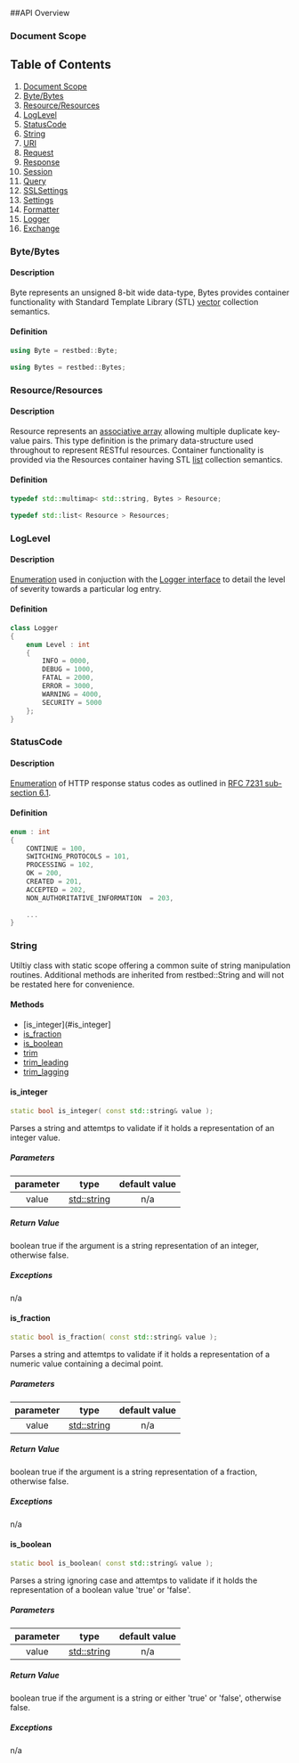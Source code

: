 ##API Overview

### Document Scope

## Table of Contents  
1. [Document Scope](#example)
2. [Byte/Bytes](#bytebytes)
3. [Resource/Resources](#resourceresources)
4. [LogLevel](#loglevel)
5. [StatusCode](#statuscode)
6. [String](#string)
7. [URI](#uri)
8. [Request](#request)
9. [Response](#response)
10. [Session](#session)
11. [Query](#query)
12. [SSLSettings](#sslsettings)
13. [Settings](#settings)
14. [Formatter](#formatter)
15. [Logger](#logger)
16. [Exchange](#exchange)

### Byte/Bytes

#### Description

Byte represents an unsigned 8-bit wide data-type, Bytes provides container functionality with Standard Template Library (STL) [vector](http://en.cppreference.com/w/cpp/container/vector) collection semantics. 

#### Definition

``` C++
using Byte = restbed::Byte;
    
using Bytes = restbed::Bytes;
```

### Resource/Resources

#### Description

Resource represents an [associative array](http://en.cppreference.com/w/cpp/container/multimap) allowing multiple duplicate key-value pairs. This type definition is the primary data-structure used throughout to represent RESTful resources. Container functionality is provided via the Resources container having STL [list](http://en.cppreference.com/w/cpp/container/list) collection semantics.

#### Definition

``` C++
typedef std::multimap< std::string, Bytes > Resource;
    
typedef std::list< Resource > Resources;
```

### LogLevel

#### Description

[Enumeration](http://en.cppreference.com/w/cpp/language/enum) used in conjuction with the [Logger interface](#logger) to detail the level of severity towards a particular log entry.

#### Definition

``` C++
class Logger
{
    enum Level : int
    {
        INFO = 0000,
        DEBUG = 1000,
        FATAL = 2000,
        ERROR = 3000,
        WARNING = 4000,
        SECURITY = 5000
    };
}
```

### StatusCode

#### Description

[Enumeration](http://en.cppreference.com/w/cpp/language/enum) of HTTP response status codes as outlined in [RFC 7231 sub-section 6.1](https://tools.ietf.org/html/rfc7231#section-6.1).

#### Definition

``` C++
enum : int
{
    CONTINUE = 100,
    SWITCHING_PROTOCOLS = 101,
    PROCESSING = 102,
    OK = 200,
    CREATED = 201,
    ACCEPTED = 202,
    NON_AUTHORITATIVE_INFORMATION  = 203,
    
    ...
}
```

### String

Utiltiy class with static scope offering a common suite of string manipulation routines. Additional methods are inherited from restbed::String and will not be restated here for convenience.

#### Methods  
* [is_integer](#is_integer]
* [is_fraction](#is_fraction)
* [is_boolean](#is_boolean)
* [trim](#trim)
* [trim_leading](#trim_leading)
* [trim_lagging](#trim_lagging)

#### is_integer

``` C++
static bool is_integer( const std::string& value );
```

Parses a string and attemtps to validate if it holds a representation of an integer value.

##### Parameters

| parameter |    type     | default value |
|:---------:|:-----------:|:-------------:|
|   value   | [std::string](http://en.cppreference.com/w/cpp/string/basic_string) | n/a           |

##### Return Value
 
boolean true if the argument is a string representation of an integer, otherwise false.
 
##### Exceptions

n/a

#### is_fraction

``` C++
static bool is_fraction( const std::string& value );
```

Parses a string and attemtps to validate if it holds a representation of a numeric value containing a decimal point.

##### Parameters

| parameter |    type     | default value |
|:---------:|:-----------:|:-------------:|
|   value   | [std::string](http://en.cppreference.com/w/cpp/string/basic_string) | n/a           |

##### Return Value
 
boolean true if the argument is a string representation of a fraction, otherwise false.
 
##### Exceptions

n/a

#### is_boolean

``` C++
static bool is_boolean( const std::string& value );
```

Parses a string ignoring case and attemtps to validate if it holds the representation of a boolean value 'true' or 'false'.

##### Parameters

| parameter |    type     | default value |
|:---------:|:-----------:|:-------------:|
|   value   | [std::string](http://en.cppreference.com/w/cpp/string/basic_string) | n/a           |

##### Return Value
 
boolean true if the argument is a string or either 'true' or 'false', otherwise false.
 
##### Exceptions

n/a

